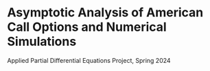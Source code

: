 # Asymptotic Analysis of American Call Options and Numerical Simulations
Applied Partial Differential Equations Project, Spring 2024

